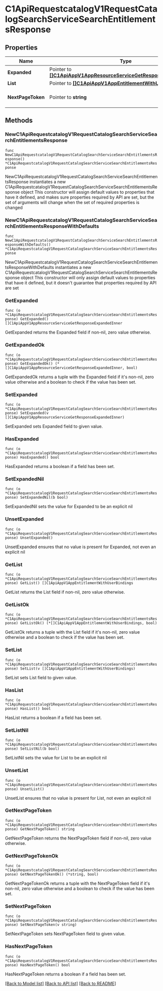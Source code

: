 # C1ApiRequestcatalogV1RequestCatalogSearchServiceSearchEntitlementsResponse

## Properties

Name | Type | Description | Notes
------------ | ------------- | ------------- | -------------
**Expanded** | Pointer to [**[]C1ApiAppV1AppResourceServiceGetResponseExpandedInner**](C1ApiAppV1AppResourceServiceGetResponseExpandedInner.md) | The expanded field. | [optional] 
**List** | Pointer to [**[]C1ApiAppV1AppEntitlementWithUserBindings**](C1ApiAppV1AppEntitlementWithUserBindings.md) | The list field. | [optional] 
**NextPageToken** | Pointer to **string** | The nextPageToken field. | [optional] 

## Methods

### NewC1ApiRequestcatalogV1RequestCatalogSearchServiceSearchEntitlementsResponse

`func NewC1ApiRequestcatalogV1RequestCatalogSearchServiceSearchEntitlementsResponse() *C1ApiRequestcatalogV1RequestCatalogSearchServiceSearchEntitlementsResponse`

NewC1ApiRequestcatalogV1RequestCatalogSearchServiceSearchEntitlementsResponse instantiates a new C1ApiRequestcatalogV1RequestCatalogSearchServiceSearchEntitlementsResponse object
This constructor will assign default values to properties that have it defined,
and makes sure properties required by API are set, but the set of arguments
will change when the set of required properties is changed

### NewC1ApiRequestcatalogV1RequestCatalogSearchServiceSearchEntitlementsResponseWithDefaults

`func NewC1ApiRequestcatalogV1RequestCatalogSearchServiceSearchEntitlementsResponseWithDefaults() *C1ApiRequestcatalogV1RequestCatalogSearchServiceSearchEntitlementsResponse`

NewC1ApiRequestcatalogV1RequestCatalogSearchServiceSearchEntitlementsResponseWithDefaults instantiates a new C1ApiRequestcatalogV1RequestCatalogSearchServiceSearchEntitlementsResponse object
This constructor will only assign default values to properties that have it defined,
but it doesn't guarantee that properties required by API are set

### GetExpanded

`func (o *C1ApiRequestcatalogV1RequestCatalogSearchServiceSearchEntitlementsResponse) GetExpanded() []C1ApiAppV1AppResourceServiceGetResponseExpandedInner`

GetExpanded returns the Expanded field if non-nil, zero value otherwise.

### GetExpandedOk

`func (o *C1ApiRequestcatalogV1RequestCatalogSearchServiceSearchEntitlementsResponse) GetExpandedOk() (*[]C1ApiAppV1AppResourceServiceGetResponseExpandedInner, bool)`

GetExpandedOk returns a tuple with the Expanded field if it's non-nil, zero value otherwise
and a boolean to check if the value has been set.

### SetExpanded

`func (o *C1ApiRequestcatalogV1RequestCatalogSearchServiceSearchEntitlementsResponse) SetExpanded(v []C1ApiAppV1AppResourceServiceGetResponseExpandedInner)`

SetExpanded sets Expanded field to given value.

### HasExpanded

`func (o *C1ApiRequestcatalogV1RequestCatalogSearchServiceSearchEntitlementsResponse) HasExpanded() bool`

HasExpanded returns a boolean if a field has been set.

### SetExpandedNil

`func (o *C1ApiRequestcatalogV1RequestCatalogSearchServiceSearchEntitlementsResponse) SetExpandedNil(b bool)`

 SetExpandedNil sets the value for Expanded to be an explicit nil

### UnsetExpanded
`func (o *C1ApiRequestcatalogV1RequestCatalogSearchServiceSearchEntitlementsResponse) UnsetExpanded()`

UnsetExpanded ensures that no value is present for Expanded, not even an explicit nil
### GetList

`func (o *C1ApiRequestcatalogV1RequestCatalogSearchServiceSearchEntitlementsResponse) GetList() []C1ApiAppV1AppEntitlementWithUserBindings`

GetList returns the List field if non-nil, zero value otherwise.

### GetListOk

`func (o *C1ApiRequestcatalogV1RequestCatalogSearchServiceSearchEntitlementsResponse) GetListOk() (*[]C1ApiAppV1AppEntitlementWithUserBindings, bool)`

GetListOk returns a tuple with the List field if it's non-nil, zero value otherwise
and a boolean to check if the value has been set.

### SetList

`func (o *C1ApiRequestcatalogV1RequestCatalogSearchServiceSearchEntitlementsResponse) SetList(v []C1ApiAppV1AppEntitlementWithUserBindings)`

SetList sets List field to given value.

### HasList

`func (o *C1ApiRequestcatalogV1RequestCatalogSearchServiceSearchEntitlementsResponse) HasList() bool`

HasList returns a boolean if a field has been set.

### SetListNil

`func (o *C1ApiRequestcatalogV1RequestCatalogSearchServiceSearchEntitlementsResponse) SetListNil(b bool)`

 SetListNil sets the value for List to be an explicit nil

### UnsetList
`func (o *C1ApiRequestcatalogV1RequestCatalogSearchServiceSearchEntitlementsResponse) UnsetList()`

UnsetList ensures that no value is present for List, not even an explicit nil
### GetNextPageToken

`func (o *C1ApiRequestcatalogV1RequestCatalogSearchServiceSearchEntitlementsResponse) GetNextPageToken() string`

GetNextPageToken returns the NextPageToken field if non-nil, zero value otherwise.

### GetNextPageTokenOk

`func (o *C1ApiRequestcatalogV1RequestCatalogSearchServiceSearchEntitlementsResponse) GetNextPageTokenOk() (*string, bool)`

GetNextPageTokenOk returns a tuple with the NextPageToken field if it's non-nil, zero value otherwise
and a boolean to check if the value has been set.

### SetNextPageToken

`func (o *C1ApiRequestcatalogV1RequestCatalogSearchServiceSearchEntitlementsResponse) SetNextPageToken(v string)`

SetNextPageToken sets NextPageToken field to given value.

### HasNextPageToken

`func (o *C1ApiRequestcatalogV1RequestCatalogSearchServiceSearchEntitlementsResponse) HasNextPageToken() bool`

HasNextPageToken returns a boolean if a field has been set.


[[Back to Model list]](../README.md#documentation-for-models) [[Back to API list]](../README.md#documentation-for-api-endpoints) [[Back to README]](../README.md)


